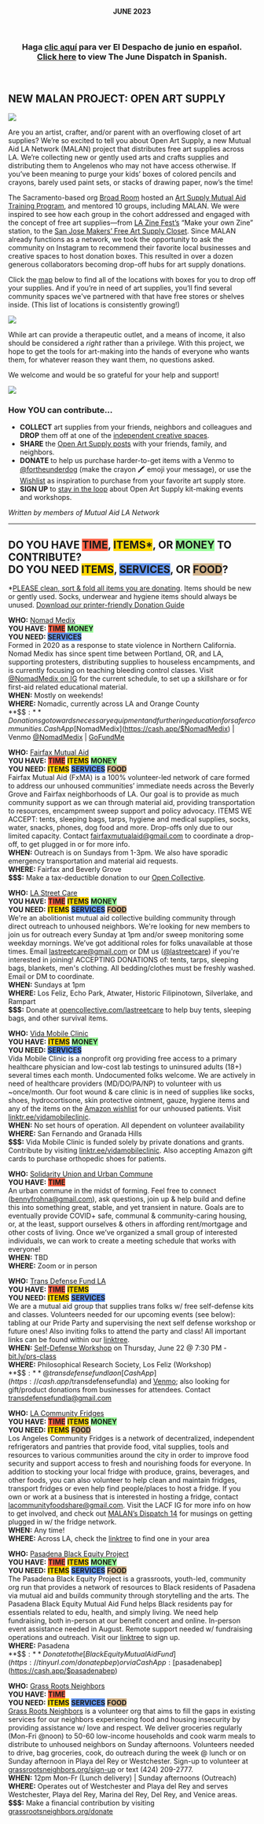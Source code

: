 <!-- The Mutual Aid LA Dispatch #15 (June) -->
<p style="text-align: center;"><strong>JUNE 2023</strong></p>
<br>

<h3 style="text-align:center"><strong>Haga <a href="https://dispatch.mutualaidla.org/archive/15-junio/">clic aquí</a> para ver El Despacho de junio en español.<br><a href="https://dispatch.mutualaidla.org/archive/15-junio/">Click here</a> to view The June Dispatch in Spanish.</strong></h3>
<br>

## NEW MALAN PROJECT: **OPEN ART SUPPLY**

[![](https://buttondown.imgix.net/images/39b996f3-1000-4b19-ae53-135a2bd1cb34.jpg?w=960&fit=max)](https://www.mutualaidla.org/open-art-supply-project)

Are you an artist, crafter, and/or parent with an overflowing closet of art supplies? We’re so excited to tell you about Open Art Supply, a new Mutual Aid LA Network (MALAN) project that distributes free art supplies across LA. We’re collecting new or gently used arts and crafts supplies and distributing them to Angelenos who may not have access otherwise. If you’ve been meaning to purge your kids’ boxes of colored pencils and crayons, barely used paint sets, or stacks of drawing paper, now’s the time!

The Sacramento-based org [Broad Room](https://www.instagram.com/broad_room/) hosted an [Art Supply Mutual Aid Training Program](https://broadroom.org/art-supply-mutual-aid-training-program), and mentored 10 groups, including MALAN. We were inspired to see how each group in the cohort addressed and engaged with the concept of free art supplies—from [LA Zine Fest’s](https://www.instagram.com/lazinefest/) “Make your own Zine” station, to the [San Jose Makers’ Free Art Supply Closet](https://www.instagram.com/makerscloset/). Since MALAN already functions as a network, we took the opportunity to ask the community on Instagram to recommend their favorite local businesses and creative spaces to host donation boxes. This resulted in over a dozen generous collaborators becoming drop-off hubs for art supply donations.

Click the [map](https://felt.com/map/Open-Art-Supply-W9AjUP0RKTbuW9AXRGQMrOWA) below to find all of the locations with boxes for you to drop off your supplies. And if you’re in need of art supplies, you’ll find several community spaces we've partnered with that have free stores or shelves inside. (This list of locations is consistently growing!)

[![](https://buttondown.imgix.net/images/c5d39eeb-1f69-478f-bf11-691bf46c3963.jpg?w=960&fit=max)](https://felt.com/map/Open-Art-Supply-W9AjUP0RKTbuW9AXRGQMrOWA)

While art can provide a therapeutic outlet, and a means of income, it also should be considered a *right* rather than a privilege. With this project, we hope to get the tools for art-making into the hands of everyone who wants them, for whatever reason they want them, no questions asked.

We welcome and would be so grateful for your help and support! 

[![](https://buttondown.imgix.net/images/371cd90c-3918-4df0-9009-31a0c600bafd.jpg?w=960&fit=max)](https://www.mutualaidla.org/open-art-supply-project)

### How **YOU** can contribute…

- **COLLECT** art supplies from your friends, neighbors and colleagues and **DROP** them off at one of the [independent creative spaces](https://felt.com/map/Open-Art-Supply-W9AjUP0RKTbuW9AXRGQMrOWA).
- **SHARE** the [Open Art Supply posts](https://www.instagram.com/p/Cso04lkP8vi/) with your friends, family, and neighbors.
- **DONATE** to help us purchase harder-to-get items with a Venmo to [@fortheunderdog](https://account.venmo.com/u/fortheunderdog) (make the crayon 🖍️ emoji your message), or use the [Wishlist](https://www.dickblick.com/lists/wishlist/RTA5F4BDGHWYY) as inspiration to purchase from your favorite art supply store.
- **SIGN UP** to [stay in the loop](https://forms.gle/vCVpfeQ2frBW6ZtRA) about Open Art Supply kit-making events and workshops.

*Written by members of Mutual Aid LA Network*

---

## DO YOU HAVE **<span style="background-color: tomato">TIME</span>**, **<span style="background-color: gold">ITEMS\*</span>**, OR **<span style="background-color: palegreen">MONEY</span>** TO CONTRIBUTE?<br />DO YOU NEED **<span style="background-color: gold">ITEMS</span>**, **<span style="background-color: cornflowerblue">SERVICES</span>**, OR **<span style="background-color: tan">FOOD</span>?**

\*[PLEASE clean, sort & fold all items you are donating](https://drive.google.com/file/d/1K0eaOL9-gWzFX10reiZlbMsRvBWvATbJ/view). Items should be new or gently used. Socks, underwear and hygiene items should always be unused. [Download our printer-friendly Donation Guide](https://drive.google.com/file/d/1CgPd-qczmP3EgubBiLhIXQXsi5O7iZxG/view)

**WHO:** [Nomad Medix](https://www.instagram.com/nomadmedix/)  
**YOU HAVE:** **<span style="background-color: tomato">TIME</span>** **<span style="background-color: palegreen">MONEY</span>**  
**YOU NEED:** **<span style="background-color: cornflowerblue">SERVICES</span>**  
Formed in 2020 as a response to state violence in Northern California. Nomad Medix has since spent time between Portland, OR, and LA, supporting protesters, distributing supplies to houseless encampments, and is currently focusing on teaching bleeding control classes. Visit [@NomadMedix on IG](https://www.instagram.com/nomadmedix/) for the current schedule, to set up a skillshare or for first-aid related educational material.  
**WHEN:** Mostly on weekends!  
**WHERE:** Nomadic, currently across LA and Orange County  
**$$$:** Donations go towards necessary equipment and furthering education for safer communities. Cash App [$NomadMedix](https://cash.app/$NomadMedix) | Venmo [@NomadMedix](https://account.venmo.com/u/NomadMedix) | [GoFundMe](http://gofund.me/b1b25542)

**WHO:** [Fairfax Mutual Aid](https://fxma.org/)  
**YOU HAVE:** **<span style="background-color: tomato">TIME</span>** **<span style="background-color: gold">ITEMS</span>** **<span style="background-color: palegreen">MONEY</span>**  
**YOU NEED:** **<span style="background-color: gold">ITEMS</span>** **<span style="background-color: cornflowerblue">SERVICES</span>** **<span style="background-color: tan">FOOD</span>**  
Fairfax Mutual Aid (FxMA) is a 100% volunteer-led network of care formed to address our unhoused communities’ immediate needs across the Beverly Grove and Fairfax neighborhoods of LA. Our goal is to provide as much community support as we can through material aid, providing transportation to resources, encampment sweep support and policy advocacy. ITEMS WE ACCEPT: tents, sleeping bags, tarps, hygiene and medical supplies, socks, water, snacks, phones, dog food and more. Drop-offs only due to our limited capacity. Contact [fairfaxmutualaid@gmail.com](mailto:fairfaxmutualaid@gmail.com) to coordinate a drop-off, to get plugged in or for more info.  
**WHEN:** Outreach is on Sundays from 1-3pm. We also have sporadic emergency transportation and material aid requests.  
**WHERE:** Fairfax and Beverly Grove  
**$$$:** Make a tax-deductible donation to our [Open Collective](https://opencollective.com/fxma).

**WHO:** [LA Street Care](https://www.instagram.com/lastreetcare/)  
**YOU HAVE:** **<span style="background-color: tomato">TIME</span>** **<span style="background-color: gold">ITEMS</span>** **<span style="background-color: palegreen">MONEY</span>**  
**YOU NEED:** **<span style="background-color: gold">ITEMS</span>** **<span style="background-color: cornflowerblue">SERVICES</span>** **<span style="background-color: tan">FOOD</span>**  
We're an abolitionist mutual aid collective building community through direct outreach to unhoused neighbors. We're looking for new members to join us for outreach every Sunday at 1pm and/or sweep monitoring some weekday mornings. We’ve got additional roles for folks unavailable at those times. Email [lastreetcare@gmail.com](mailto:lastreetcare@gmail.com) or DM us ([@lastreetcare](https://www.instagram.com/lastreetcare/)) if you're interested in joining! ACCEPTING DONATIONS of: tents, tarps, sleeping bags, blankets, men's clothing. All bedding/clothes must be freshly washed. Email or DM to coordinate.  
**WHEN:** Sundays at 1pm  
**WHERE:** Los Feliz, Echo Park, Atwater, Historic Filipinotown, Silverlake, and Rampart  
**$$$:** Donate at [opencollective.com/lastreetcare](https://opencollective.com/lastreetcare) to help buy tents, sleeping bags, and other survival items.

**WHO:** [Vida Mobile Clinic](https://linktr.ee/vidamobileclinic)  
**YOU HAVE:** **<span style="background-color: gold">ITEMS</span>** **<span style="background-color: palegreen">MONEY</span>**  
**YOU NEED:** **<span style="background-color: cornflowerblue">SERVICES</span>**   
Vida Mobile Clinic is a nonprofit org providing free access to a primary healthcare physician and low-cost lab testings to uninsured adults (18+) several times each month. Undocumented folks welcome. We are actively in need of healthcare providers (MD/DO/PA/NP) to volunteer with us ~once/month. Our foot wound & care clinic is in need of supplies like socks, shoes, hydrocortisone, skin protective ointment, gauze, hygiene items and any of the items on the [Amazon wishlist](https://www.amazon.com/registries/gl/guest-view/FI9FR8KZKDH2) for our unhoused patients. Visit [linktr.ee/vidamobileclinic](https://linktr.ee/vidamobileclinic).  
**WHEN:** No set hours of operation. All dependent on volunteer availability  
**WHERE:** San Fernando and Granada Hills  
**$$$:** Vida Mobile Clinic is funded solely by private donations and grants. Contribute by visiting [linktr.ee/vidamobileclinic](https://linktr.ee/vidamobileclinic). Also accepting Amazon gift cards to purchase orthopedic shoes for patients.

**WHO:** [Solidarity Union and Urban Commune](http://tiny.cc/solidarityunion)  
**YOU HAVE:** **<span style="background-color: tomato">TIME</span>**  
An urban commune in the midst of forming. Feel free to connect ([bennyfrohna@gmail.com](mailto:bennyfrohna@gmail.com)), ask questions, join up & help build and define this into something great, stable, and yet transient in nature. Goals are to eventually provide COVID+ safe, communal & community-caring housing, or, at the least, support ourselves & others in affording rent/mortgage and other costs of living. Once we’ve organized a small group of interested individuals, we can work to create a meeting schedule that works with everyone!  
**WHEN:** TBD  
**WHERE:** Zoom or in person

**WHO:** [Trans Defense Fund LA](https://www.instagram.com/transdefensefundla/)  
**YOU HAVE:** **<span style="background-color: tomato">TIME</span>** **<span style="background-color: gold">ITEMS</span>**  
**YOU NEED:** **<span style="background-color: gold">ITEMS</span>** **<span style="background-color: cornflowerblue">SERVICES</span>**  
We are a mutual aid group that supplies trans folks w/ free self-defense kits and classes. Volunteers needed for our upcoming events (see below): tabling at our Pride Party and supervising the next self defense workshop or future ones! Also inviting folks to attend the party and class! All important links can be found within our [linktree](http://linktr.ee/Transdefensefundla).  
**WHEN:** [Self-Defense Workshop](https://tockify.com/eventbrite/detail/627/1687487400000) on Thursday, June 22 @ 7:30 PM - [bit.ly/prs-class](https://bit.ly/prs-class)  
**WHERE:** Philosophical Research Society, Los Feliz (Workshop)  
**$$$:** @transdefensefundla on [Cash App](https://cash.app/$transdefensefundla) and [Venmo](https://account.venmo.com/u/transdefensefundla); also looking for gift/product donations from businesses for attendees. Contact [transdefensefundla@gmail.com](mailto:transdefensefundla@gmail.com)

**WHO:** [LA Community Fridges](https://www.instagram.com/lacommunityfridges/)  
**YOU HAVE:** **<span style="background-color: tomato">TIME</span>** **<span style="background-color: gold">ITEMS</span>** **<span style="background-color: palegreen">MONEY</span>**  
**YOU NEED:** **<span style="background-color: gold">ITEMS</span>** **<span style="background-color: tan">FOOD</span>**  
Los Angeles Community Fridges is a network of decentralized, independent refrigerators and pantries that provide food, vital supplies, tools and resources to various communities around the city in order to improve food security and support access to fresh and nourishing foods for everyone. In addition to stocking your local fridge with produce, grains, beverages, and other foods, you can also volunteer to help clean and maintain fridges, transport fridges or even help find people/places to host a fridge. If you own or work at a business that is interested in hosting a fridge, contact [lacommunityfoodshare@gmail.com](mailto:lacommunityfoodshare@gmail.com). Visit the LACF IG for more info on how to get involved, and check out [MALAN’s Dispatch 14](https://dispatch.mutualaidla.org/archive/14-may/) for musings on getting plugged in w/ the fridge network.  
**WHEN:** Any time!  
**WHERE:** Across LA, check the [linktree](https://linktr.ee/lacommunityfridge) to find one in your area

**WHO:** [Pasadena Black Equity Project](https://linktr.ee/pasadenablackequityproject)  
**YOU HAVE:** **<span style="background-color: tomato">TIME</span>** **<span style="background-color: gold">ITEMS</span>** **<span style="background-color: palegreen">MONEY</span>**  
**YOU NEED:** **<span style="background-color: gold">ITEMS</span>** **<span style="background-color: cornflowerblue">SERVICES</span>** **<span style="background-color: tan">FOOD</span>**  
The Pasadena Black Equity Project is a grassroots, youth-led, community org run that provides a network of resources to Black residents of Pasadena via mutual aid and builds community through storytelling and the arts. The Pasadena Black Equity Mutual Aid Fund helps Black residents pay for essentials related to edu, health, and simply living. We need help fundraising, both in-person at our benefit concert and online. In-person event assistance needed in August. Remote support needed w/ fundraising operations and outreach. Visit our [linktree](http://linktr.ee/pasadenablackequityproject) to sign up.  
**WHERE:** Pasadena  
**$$$:** Donate to the [Black Equity Mutual Aid Fund](https://tinyurl.com/donatepbep) or via Cash App: [$pasadenabep](https://cash.app/$pasadenabep)

**WHO:** [Grass Roots Neighbors](http://www.grassrootsneighbors.org)  
**YOU HAVE:** **<span style="background-color: tomato">TIME</span>**  
**YOU NEED:** **<span style="background-color: gold">ITEMS</span>** **<span style="background-color: cornflowerblue">SERVICES</span>** **<span style="background-color: tan">FOOD</span>**  
[Grass Roots Neighbors](https://www.instagram.com/grn_ftp/) is a volunteer org that aims to fill the gaps in existing services for our neighbors experiencing food and housing insecurity by providing assistance w/ love and respect. We deliver groceries regularly (Mon-Fri @noon) to 50-60 low-income households and cook warm meals to distribute to unhoused neighbors on Sunday afternoons. Volunteers needed to drive, bag groceries, cook, do outreach during the week @ lunch or on Sunday afternoon in Playa del Rey or Westchester. Sign-up to volunteer at [grassrootsneighbors.org/sign-up](https://www.grassrootsneighbors.org/sign-up.html) or text (424) 209-2777.  
**WHEN:** 12pm Mon-Fr (Lunch delivery) | Sunday afternoons (Outreach)  
**WHERE:** Operates out of Westchester and Playa del Rey and serves Westchester, Playa del Rey, Marina del Rey, Del Rey, and Venice areas.  
**$$$:** Make a financial contribution by visiting [grassrootsneighbors.org/donate](https://www.grassrootsneighbors.org/donate.html)
